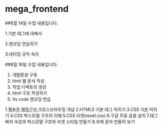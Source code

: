 # mega_frontend

##6월 14일 수업 내용입니다.

1.기본 태그에 대해서

2.젠코딩 연습하기

3.네이밍 규칙 숙지


##6월 16일 수업 내용입니다.

1. 개발환경 구축
2. html 웹 문서 작성
3. 작업 디렉토리 생성
4. html 구조 작성하기
5. Vs code 젠코딩 연습

1.웹표준,웹접근성,크로스브라우징 개념
2.HTML5 기본 태그 익히기
3.CSS 기본 익히기
4.CSS 박스모델 구조의 이해
5.CSS 리셋(reset.css)
6.구글 무료 글꼴 설치
7.태그 배치 속성과 박스모델 구조와 리셋 스타일 만들기
8.과제 혼자 만들어 보기
